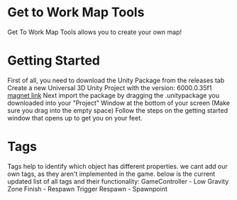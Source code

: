# Get to Work Map Tools
Get To Work Map Tools allows you to create your own map!

# Getting Started
First of all, you need to download the Unity Package from the releases tab
Create a new Universal 3D Unity Project with the version: 6000.0.35f1 [magnet link](unityhub://6000.0.35f1/9a3bc604008a)
Next import the package by dragging the .unitypackage you downloaded into your "Project" Window at the bottom of your screen (Make sure you drag into the empty space)
Follow the steps on the getting started window that opens up to get you on your feet.
# Tags
Tags help to identify which object has different properties. we cant add our own tags, as they aren't implemented in the game.
below is the current updated list of all tags and their functionality:
GameController - Low Gravity Zone
Finish - Respawn Trigger
Respawn - Spawnpoint 
